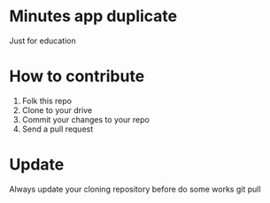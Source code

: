 # Minutes app duplicate
Just for education

# How to contribute
1. Folk this repo
2. Clone to your drive
3. Commit your changes to your repo
4. Send a pull request

# Update
Always update your cloning repository before do some works
    git pull <repo-link> 


